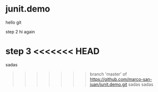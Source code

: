 # junit.demo

hello git

step 2
hi again

step 3
<<<<<<< HEAD
=======
sadas
>>>>>>> branch 'master' of https://github.com/marco-san-juan/junit.demo.git
sadas
sadas
